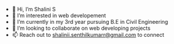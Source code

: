 - 👋 Hi, I’m Shalini S
- 👀 I’m interested in web developement
- 🌱 I’m currently in my 3rd year pursuing B.E in Civil Engineering
- 💞️ I’m looking to collaborate on web developing projects
- 📫 Reach out to shalinii.senthilkumarr@gmail.com to connect

<!---
Shalini-S-19/Shalini-S-19 is a ✨ special ✨ repository because its `README.md` (this file) appears on your GitHub profile.
You can click the Preview link to take a look at your changes.
--->
